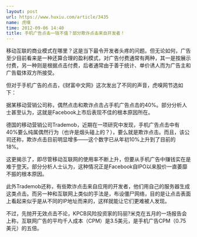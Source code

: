 ```yaml
---
layout: post
url: https://www.huxiu.com/article/3435
name: 虎嗅
time: 2012-09-06 14:40
title: 手机广告点击一钱不值？部分欺诈点击来自开发者！
---
```

移动互联的商业模式在哪里？这是当下最令开发者头疼的问题。但无论如何，广告至少目前看来是一种还算合理的盈利模式，对广告付费通常有两种，其一是按展示付费，另一种则是根据点击付费，后者通常由于善于统计、单价诱人而为广告主和广告载体双方所接受。

但对于手机广告的点击，《财富中文网》这次发出了不同的声音，虎嗅网节选如下：

据某移动营销公司称，偶然点击和欺诈点击占手机广告点击的40%。部分分析人士甚至认为，这就是Facebook上市后表现不佳的根本原因所在。

德国的移动营销公司Trademob，近期在一项研究中发现，手机广告点击中有40%要么纯属偶然行为（也许是烟头碰上的？），要么就是欺诈点击。而且，该公司还称，欺诈点击目前明显增多——这个数字已从年初10%上升到了目前的18%。

这更揭示了，即尽管移动互联网的使用率不断上升，但要从手机广告中赚钱实在是难于登天。部分分析人士认为，这种情况正是Facebook自IPO以来股价一直萎靡不振的根本原因。

此外Trademob还称，有些欺诈点击来自应用的开发者，他们用自己的服务器生成这类点击。而另一种和互联网上类似的手法是，布设僵尸网络，目的是让点击表面上看起来似乎是从不同的IP地址而来的，这样就能让它们更难被人发现。

不过，先抛开无效点击不论，KPCB风险投资家的玛丽?米克在五月的一场报告会上称，互联网广告的平均千人成本（CPM）是3.5美元，是手机广告CPM（0.75美元）的五倍。


